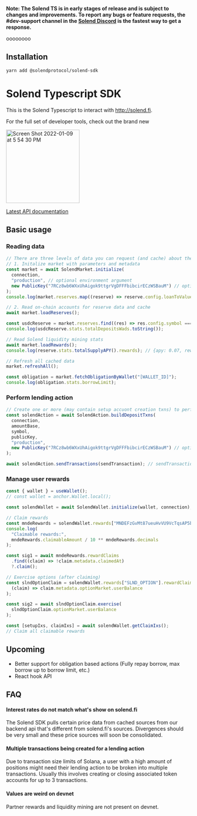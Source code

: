 **Note: The Solend TS is in early stages of release and is subject to changes and improvements. To report any bugs or feature requests, the #dev-support channel in the [Solend Discord](https://discord.gg/aGXvPNGXDT) is the fastest way to get a response.**

oooooooo
## Installation

```
yarn add @solendprotocol/solend-sdk
```

# Solend Typescript SDK

This is the Solend Typescript to interact with http://solend.fi.

For the full set of developer tools, check out the brand new

[
<img width="200" alt="Screen Shot 2022-01-09 at 5 54 30 PM" src="https://user-images.githubusercontent.com/89805726/148710356-a6cdb798-934a-459d-b795-d4a1099168db.png">](https://dev.solend.fi/)

[Latest API documentation](http://sdk.solend.fi/)

## Basic usage

### Reading data

```typescript
// There are three levels of data you can request (and cache) about the lending market.
// 1. Initalize market with parameters and metadata
const market = await SolendMarket.initialize(
  connection,
  "production", // optional environment argument
  new PublicKey("7RCz8wb6WXxUhAigok9ttgrVgDFFFbibcirECzWSBauM") // optional market address (TURBO SOL). Defaults to 'Main' market
);
console.log(market.reserves.map((reserve) => reserve.config.loanToValueRatio));

// 2. Read on-chain accounts for reserve data and cache
await market.loadReserves();

const usdcReserve = market.reserves.find((res) => res.config.symbol === "USDC");
console.log(usdcReserve.stats.totalDepositsWads.toString());

// Read Solend liquidity mining stats
await market.loadRewards();
console.log(reserve.stats.totalSupplyAPY().rewards); // {apy: 0.07, rewardMint: "SLND...

// Refresh all cached data
market.refreshAll();

const obligation = market.fetchObligationByWallet("[WALLET_ID]");
console.log(obligation.stats.borrowLimit);
```

### Perform lending action

```typescript
// Create one or more (may contain setup accuont creation txns) to perform a Solend action.
const solendAction = await SolendAction.buildDepositTxns(
  connection,
  amountBase,
  symbol,
  publicKey,
  "production",
  new PublicKey("7RCz8wb6WXxUhAigok9ttgrVgDFFFbibcirECzWSBauM") // optional market address (TURBO SOL). Defaults to 'Main' market
);

await solendAction.sendTransactions(sendTransaction); // sendTransaction from wallet adapter or custom
```

### Manage user rewards

```typescript
const { wallet } = useWallet();
// const wallet = anchor.Wallet.local();

const solendWallet = await SolendWallet.initialize(wallet, connection);

// Claim rewards
const mndeRewards = solendWallet.rewards["MNDEFzGvMt87ueuHvVU9VcTqsAP5b3fTGPsHuuPA5ey"];
console.log(
  "Claimable rewards:",
  mndeRewards.claimableAmount / 10 ** mndeRewards.decimals
);

const sig1 = await mndeRewards.rewardClaims
  .find((claim) => !claim.metadata.claimedAt)
  ?.claim();

// Exercise options (after claiming)
const slndOptionClaim = solendWallet.rewards["SLND_OPTION"].rewardClaims.find(
  (claim) => claim.metadata.optionMarket.userBalance
);

const sig2 = await slndOptionClaim.exercise(
  slndOptionClaim.optionMarket.userBalance
);

const [setupIxs, claimIxs] = await solendWallet.getClaimIxs();
// Claim all claimable rewards
```

## Upcoming

- Better support for obligation based actions (Fully repay borrow, max borrow up to borrow limit, etc.)
- React hook API

## FAQ

#### Interest rates do not match what's show on solend.fi

The Solend SDK pulls certain price data from cached sources from our backend api that's different from solend.fi's sources. Divergences should be very small and these price sources will soon be consolidated.

#### Multiple transactions being created for a lending action

Due to transaction size limits of Solana, a user with a high amount of positions might need their lending action to be broken into multiple transactions. Usually this involves creating or closing associated token accounts for up to 3 transactions.

#### Values are weird on devnet

Partner rewards and liquidity mining are not present on devnet.

